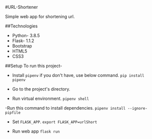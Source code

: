 #URL-Shortener

Simple web app for shortening url.

##Technologies
- Python- 3.8.5
- Flask- 1.1.2
- Bootstrap
- HTML5
- CSS3

##Setup
To run this project-

- Install `pipenv` if you don't have, use below command.
```pip install pipenv```

- Go to the project's directory.

- Run virtual environment.
```pipenv shell```

-Run this command to install dependencies.
```pipenv install --ignore-pipfile```

- Set `FLASK_APP`.
```export FLASK_APP=urlShort```

- Run web app
```flask run```
